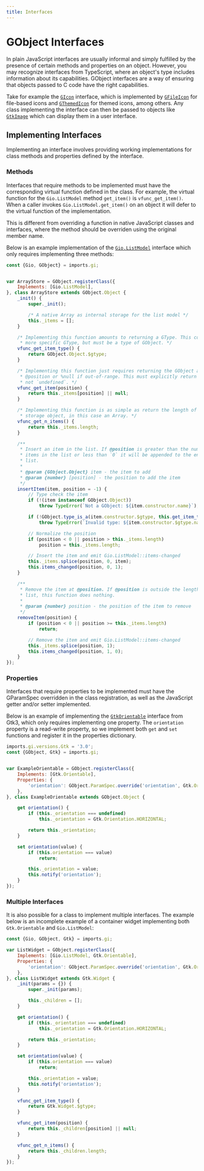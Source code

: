 ```yaml
---
title: Interfaces
---
```


# GObject Interfaces

In plain JavaScript interfaces are usually informal and simply fulfilled by the presence of certain methods and properties on an object. However, you may recognize interfaces from TypeScript, where an object's type includes information about its capabilities. GObject interfaces are a way of ensuring that objects passed to C code have the right capabilities.

Take for example the [`GIcon`][gicon] interface, which is implemented by [`GFileIcon`][gfileicon] for file-based icons and [`GThemedIcon`][gthemedicon] for themed icons, among others. Any class implementing the interface can then be passed to objects like [`GtkImage`][gtkimage] which can display them in a user interface.


[gicon]: https://gjs-docs.gnome.org/gio20/gio.icon
[gfileicon]: https://gjs-docs.gnome.org/gio20/gio.fileicon
[gthemedicon]: https://gjs-docs.gnome.org/gio20/gio.themedicon
[gtkimage]: https://gjs-docs.gnome.org/gtk30/gtk.image

## Implementing Interfaces

Implementing an interface involves providing working implementations for class methods and properties defined by the interface.

### Methods

Interfaces that require methods to be implemented must have the corresponding virtual function defined in the class. For example, the virtual function for the `Gio.ListModel` method `get_item()` is `vfunc_get_item()`. When a caller invokes `Gio.ListModel.get_item()` on an object it will defer to the virtual function of the implementation.

This is different from overriding a function in native JavaScript classes and interfaces, where the method should be overriden using the original member name.

Below is an example implementation of the [`Gio.ListModel`][glistmodel] interface which only requires implementing three methods:


```js
const {Gio, GObject} = imports.gi;


var ArrayStore = GObject.registerClass({
    Implements: [Gio.ListModel],
}, class ArrayStore extends GObject.Object {
    _init() {
        super._init();

        /* A native Array as internal storage for the list model */
        this._items = [];
    }

    /* Implementing this function amounts to returning a GType. This could be a
     * more specific GType, but must be a type of GObject. */
    vfunc_get_item_type() {
        return GObject.Object.$gtype;
    }

    /* Implementing this function just requires returning the GObject at
     * @position or %null if out-of-range. This must explicitly return `null`,
     * not `undefined`. */
    vfunc_get_item(position) {
        return this._items[position] || null;
    }

    /* Implementing this function is as simple as return the length of the
     * storage object, in this case an Array. */
    vfunc_get_n_items() {
        return this._items.length;
    }

    /**
     * Insert an item in the list. If @position is greater than the number of
     * items in the list or less than `0` it will be appended to the end of the
     * list.
     *
     * @param {GObject.Object} item - the item to add
     * @param {number} [position] - the position to add the item
     */
    insertItem(item, position = -1) {
        // Type check the item
        if (!(item instanceof GObject.Object))
            throw TypeError(`Not a GObject: ${item.constructor.name}`);

        if (!GObject.type_is_a(item.constructor.$gtype, this.get_item_type())
            throw TypeError(`Invalid type: ${item.constructor.$gtype.name}`);

        // Normalize the position
        if (position < 0 || position > this._items.length)
            position = this._items.length;

        // Insert the item and emit Gio.ListModel::items-changed
        this._items.splice(position, 0, item);
        this.items_changed(position, 0, 1);
    }

    /**
     * Remove the item at @position. If @position is outside the length of the
     * list, this function does nothing.
     *
     * @param {number} position - the position of the item to remove
     */
    removeItem(position) {
        if (position < 0 || position >= this._items.length)
            return;

        // Remove the item and emit Gio.ListModel::items-changed
        this._items.splice(position, 1);
        this.items_changed(position, 1, 0);
    }
});
```

[glistmodel]: https://gjs-docs.gnome.org/gio20/gio.listmodel

### Properties

Interfaces that require properties to be implemented must have the GParamSpec overridden in the class registration, as well as the JavaScript getter and/or setter implemented.

Below is an example of implementing the [`GtkOrientable`][gtkorientable] interface from Gtk3, which only requires implementing one property. The `orientation` property is a read-write property, so we implement both `get` and `set` functions and register it in the properties dictionary.

```js
imports.gi.versions.Gtk = '3.0';
const {GObject, Gtk} = imports.gi;


var ExampleOrientable = GObject.registerClass({
    Implements: [Gtk.Orientable],
    Properties: {
        'orientation': GObject.ParamSpec.override('orientation', Gtk.Orientable),
    },
}, class ExampleOrientable extends GObject.Object {

    get orientation() {
        if (this._orientation === undefined)
            this._orientation = Gtk.Orientation.HORIZONTAL;

        return this._orientation;
    }

    set orientation(value) {
        if (this.orientation === value)
            return;

        this._orientation = value;
        this.notify('orientation');
    }
});
```

[gtkorientable]: https://gjs-docs.gnome.org/gtk30/gtk.orientable

### Multiple Interfaces

It is also possible for a class to implement multiple interfaces. The example below is an incomplete example of a container widget implementing both `Gtk.Orientable` and `Gio.ListModel`:

```js
const {Gio, GObject, Gtk} = imports.gi;

var ListWidget = GObject.registerClass({
    Implements: [Gio.ListModel, Gtk.Orientable],
    Properties: {
        'orientation': GObject.ParamSpec.override('orientation', Gtk.Orientable),
    },
}, class ListWidget extends Gtk.Widget {
    _init(params = {}) {
        super._init(params);

        this._children = [];
    }

    get orientation() {
        if (this._orientation === undefined)
            this._orientation = Gtk.Orientation.HORIZONTAL;

        return this._orientation;
    }

    set orientation(value) {
        if (this.orientation === value)
            return;

        this._orientation = value;
        this.notify('orientation');
    }

    vfunc_get_item_type() {
        return Gtk.Widget.$gtype;
    }

    vfunc_get_item(position) {
        return this._children[position] || null;
    }

    vfunc_get_n_items() {
        return this._children.length;
    }
});
```
